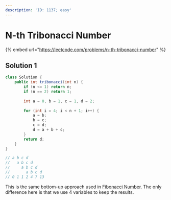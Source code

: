 ```yaml
---
description: 'ID: 1137; easy'
---
```


# N-th Tribonacci Number



{% embed url="https://leetcode.com/problems/n-th-tribonacci-number" %}

## Solution 1

```java
class Solution {
    public int tribonacci(int n) {
        if (n <= 1) return n;
        if (n == 2) return 1;
        
        int a = 0, b = 1, c = 1, d = 2;
        
        for (int i = 4; i < n + 1; i++) {
            a = b;
            b = c;
            c = d;
            d = a + b + c;
        }
        return d;
    }
}

// a b c d
//   a b c d
//     a b c d
//       a b c d
// 0 1 1 2 4 7 13
```

This is the same bottom-up approach used in [Fibonacci Number](fibonacci-number.md#solution-3). The only difference here is that we use 4 variables to keep the results.

